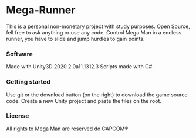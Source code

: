 # Mega-Runner
This is a personal non-monetary project with study purposes. Open Source, fell free to ask anything or use any code. 
Control Mega Man in a endless runner, you have to slide and jump hurdles to gain points.

### Software

Made with Unity3D 2020.2.0a11.1312.3 
Scripts made with C#


### Getting started

Use git or the download button (on the right) to download the game source code.
Create a new Unity project and paste the files on the root.

### License 
All rights to Mega Man are reserved do CAPCOM®